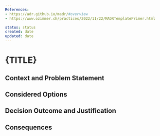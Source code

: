 ```yaml
---
References:
- https://adr.github.io/madr/#overview
- https://www.ozimmer.ch/practices/2022/11/22/MADRTemplatePrimer.html

status: status
created: date
updated: date
---
```


# {TITLE}

## Context and Problem Statement

## Considered Options

## Decision Outcome and Justification

## Consequences
